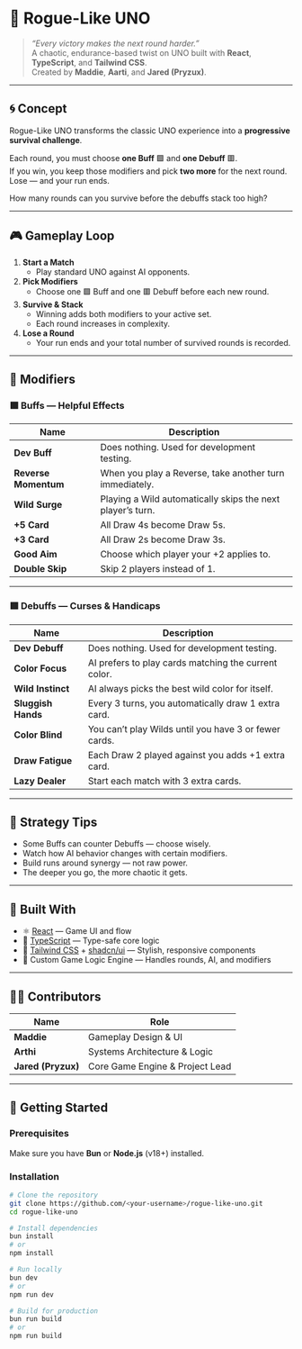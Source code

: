 # 🎴 Rogue-Like UNO

> _“Every victory makes the next round harder.”_  
A chaotic, endurance-based twist on UNO built with **React**, **TypeScript**, and **Tailwind CSS**.  
Created by **Maddie**, **Aarti**, and **Jared (Pryzux)**.

---

## 🌀 Concept

Rogue-Like UNO transforms the classic UNO experience into a **progressive survival challenge**.

Each round, you must choose **one Buff** 🟩 and **one Debuff** 🟥.  
If you win, you keep those modifiers and pick **two more** for the next round.  
Lose — and your run ends.

How many rounds can you survive before the debuffs stack too high?

---

## 🎮 Gameplay Loop

1. **Start a Match**
   - Play standard UNO against AI opponents.
2. **Pick Modifiers**
   - Choose one 🟩 Buff and one 🟥 Debuff before each new round.
3. **Survive & Stack**
   - Winning adds both modifiers to your active set.
   - Each round increases in complexity.
4. **Lose a Round**
   - Your run ends and your total number of survived rounds is recorded.

---

## 🧩 Modifiers

### 🟩 Buffs — Helpful Effects

| Name | Description |
|------|--------------|
| **Dev Buff** | Does nothing. Used for development testing. |
| **Reverse Momentum** | When you play a Reverse, take another turn immediately. |
| **Wild Surge** | Playing a Wild automatically skips the next player’s turn. |
| **+5 Card** | All Draw 4s become Draw 5s. |
| **+3 Card** | All Draw 2s become Draw 3s. |
| **Good Aim** | Choose which player your +2 applies to. |
| **Double Skip** | Skip 2 players instead of 1. |

---

### 🟥 Debuffs — Curses & Handicaps

| Name | Description |
|------|--------------|
| **Dev Debuff** | Does nothing. Used for development testing. |
| **Color Focus** | AI prefers to play cards matching the current color. |
| **Wild Instinct** | AI always picks the best wild color for itself. |
| **Sluggish Hands** | Every 3 turns, you automatically draw 1 extra card. |
| **Color Blind** | You can’t play Wilds until you have 3 or fewer cards. |
| **Draw Fatigue** | Each Draw 2 played against you adds +1 extra card. |
| **Lazy Dealer** | Start each match with 3 extra cards. |

---

## 🧠 Strategy Tips

- Some Buffs can counter Debuffs — choose wisely.
- Watch how AI behavior changes with certain modifiers.
- Build runs around synergy — not raw power.
- The deeper you go, the more chaotic it gets.

---

## 🧱 Built With

- ⚛️ [React](https://react.dev/) — Game UI and flow  
- 💙 [TypeScript](https://www.typescriptlang.org/) — Type-safe core logic  
- 🎨 [Tailwind CSS](https://tailwindcss.com/) + [shadcn/ui](https://ui.shadcn.com/) — Stylish, responsive components  
- 🧠 Custom Game Logic Engine — Handles rounds, AI, and modifiers  

---

## 👩‍💻 Contributors

| Name | Role |
|------|------|
| **Maddie** | Gameplay Design & UI |
| **Arthi** | Systems Architecture & Logic |
| **Jared (Pryzux)** | Core Game Engine & Project Lead |

---

## 🚀 Getting Started

### Prerequisites
Make sure you have **Bun** or **Node.js** (v18+) installed.

### Installation

```bash
# Clone the repository
git clone https://github.com/<your-username>/rogue-like-uno.git
cd rogue-like-uno

# Install dependencies
bun install
# or
npm install

# Run locally
bun dev
# or
npm run dev

# Build for production
bun run build
# or
npm run build

